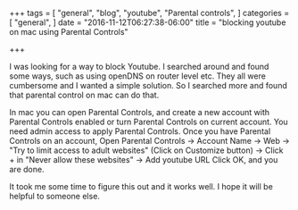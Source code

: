 +++
tags = [
  "general",
  "blog",
  "youtube",
  "Parental controls",
]
categories = [
  "general",
]
date = "2016-11-12T06:27:38-06:00"
title = "blocking youtube on mac using Parental Controls"

+++

I was looking for a way to block Youtube. I searched around and found some ways, such as using openDNS on router level etc. 
They all were cumbersome and I wanted a simple solution. So I searched more and found that parental control on mac can do that.

In mac you can open Parental Controls, and create a new account with Parental Controls enabled or turn Parental Controls on current 
account. You need admin access to apply Parental Controls. Once you have Parental Controls on an account, Open Parental Controls -> Account Name ->
Web -> "Try to limit access to adult websites" (Click on Customize button) -> Click + in "Never allow these websites" -> Add youtube URL
Click OK, and you are done.

It took me some time to figure this out and it works well. I hope it will be helpful to someone else.
